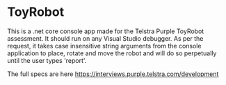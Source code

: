 # ToyRobot
This is a .net core console app made for the Telstra Purple ToyRobot assessment.
It should run on any Visual Studio debugger.
As per the request, it takes case insensitive string arguments from the console application to place, rotate and move the robot and will do so perpetually until the user types 'report'.  

The full specs are here https://interviews.purple.telstra.com/development
